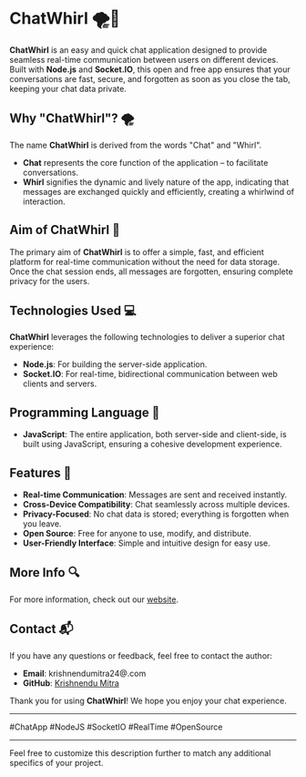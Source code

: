 # ChatWhirl 🌪️💬
**ChatWhirl** is an easy and quick chat application designed to provide seamless real-time communication between users on different devices. Built with **Node.js** and **Socket.IO**, this open and free app ensures that your conversations are fast, secure, and forgotten as soon as you close the tab, keeping your chat data private.

## Why "ChatWhirl"? 🌪️
The name **ChatWhirl** is derived from the words "Chat" and "Whirl". 
- **Chat** represents the core function of the application – to facilitate conversations.
- **Whirl** signifies the dynamic and lively nature of the app, indicating that messages are exchanged quickly and efficiently, creating a whirlwind of interaction.

## Aim of ChatWhirl 🎯
The primary aim of **ChatWhirl** is to offer a simple, fast, and efficient platform for real-time communication without the need for data storage. Once the chat session ends, all messages are forgotten, ensuring complete privacy for the users.

## Technologies Used 💻
**ChatWhirl** leverages the following technologies to deliver a superior chat experience:
- **Node.js**: For building the server-side application.
- **Socket.IO**: For real-time, bidirectional communication between web clients and servers.

## Programming Language 📝
- **JavaScript**: The entire application, both server-side and client-side, is built using JavaScript, ensuring a cohesive development experience.

## Features 🌟
- **Real-time Communication**: Messages are sent and received instantly.
- **Cross-Device Compatibility**: Chat seamlessly across multiple devices.
- **Privacy-Focused**: No chat data is stored; everything is forgotten when you leave.
- **Open Source**: Free for anyone to use, modify, and distribute.
- **User-Friendly Interface**: Simple and intuitive design for easy use.

## More Info 🔍
For more information, check out our [website](https://kidKrishkode.github.io/ChatWhirl.github.io/).

## Contact 📬
If you have any questions or feedback, feel free to contact the author:
- **Email**: krishnendumitra24@.com
- **GitHub**: [Krishnendu Mitra](https://github.com/Krishnendu-Mitra)

Thank you for using **ChatWhirl**! We hope you enjoy your chat experience.

---
#ChatApp #NodeJS #SocketIO #RealTime #OpenSource

---

Feel free to customize this description further to match any additional specifics of your project.
